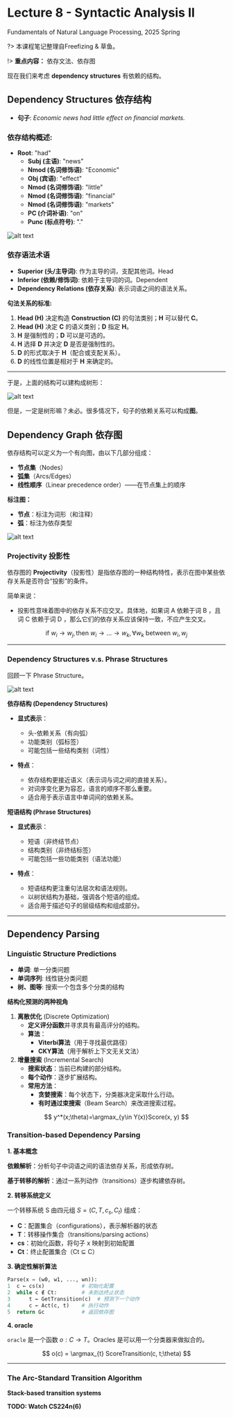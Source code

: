 # Lecture 8 - Syntactic Analysis II
Fundamentals of Natural Language Processing, 2025 Spring

?> 本课程笔记整理自Freefizing & 草鱼。

!> **重点内容：** 依存文法、依存图


现在我们来考虑 **dependency structures** 有依赖的结构。

## Dependency Structures 依存结构
- **句子**: *Economic news had little effect on financial markets.*
  
### 依存结构概述:
- **Root**: "had"  
  - **Subj (主语)**: "news"
  - **Nmod (名词修饰语)**: "Economic"
  - **Obj (宾语)**: "effect"
  - **Nmod (名词修饰语)**: "little"
  - **Nmod (名词修饰语)**: "financial"
  - **Nmod (名词修饰语)**: "markets"
  - **PC (介词补语)**: "on"
  - **Punc (标点符号)**: "."

![alt text](image-33.png ':size=70%')

### 依存语法术语

- **Superior (头/主导词)**: 作为主导的词，支配其他词。Head
- **Inferior (依赖/修饰词)**: 依赖于主导词的词。Dependent
- **Dependency Relations (依存关系)**: 表示词语之间的语法关系。

**句法关系的标准:**
1. **Head (H)** 决定构造 **Construction (C)** 的句法类别；**H** 可以替代 **C**。
2. **Head (H)** 决定 **C** 的语义类别；**D** 指定 **H**。
3. **H** 是强制性的；**D** 可以是可选的。
4. **H** 选择 **D** 并决定 **D** 是否是强制性的。
5. **D** 的形式取决于 **H**（配合或支配关系）。
6. **D** 的线性位置是相对于 **H** 来确定的。

---

于是，上面的结构可以建构成树形：

![alt text](image-34.png)

但是，一定是树形嘛？未必。很多情况下，句子的依赖关系可以构成**图**。

## Dependency Graph 依存图

依存结构可以定义为一个有向图，由以下几部分组成：
- **节点集**（Nodes）
- **弧集**（Arcs/Edges）
- **线性顺序**（Linear precedence order）——在节点集上的顺序

**标注图：**
- **节点**：标注为词形（和注释）
- **弧**：标注为依存类型

![alt text](image-35.png ':size=70%')

### Projectivity 投影性
依存图的 **Projectivity**（投影性）是指依存图的一种结构特性，表示在图中某些依存关系是否符合“投影”的条件。

简单来说：
- 投影性意味着图中的依存关系不应交叉。具体地，如果词 A 依赖于词 B ，且词 C 依赖于词 D ，那么它们的依存关系应该保持一致，不应产生交叉。

$$
\text{if } w_i \to w_j, \text{then } w_i \to \dots \to w_k, \forall w_k \text{ between } w_i,  w_j
$$

---

### Dependency Structures v.s. Phrase Structures

回顾一下 Phrase Structure。

![alt text](image-36.png 'size=70%')

**依存结构 (Dependency Structures)**
- **显式表示**： 
  - 头-依赖关系（有向弧）
  - 功能类别（弧标签）
  - 可能包括一些结构类别（词性）

- **特点**：
  - 依存结构更接近语义（表示词与词之间的直接关系）。
  - 对词序变化更为容忍，语言的顺序不那么重要。
  - 适合用于表示语言中单词间的依赖关系。

**短语结构 (Phrase Structures)**
- **显式表示**：
  - 短语（非终结节点）
  - 结构类别（非终结标签）
  - 可能包括一些功能类别（语法功能）

- **特点**：
  - 短语结构更注重句法层次和语法规则。
  - 以树状结构为基础，强调各个短语的组成。
  - 适合用于描述句子的层级结构和组成部分。
  
---

## Dependency Parsing
### Linguistic Structure Predictions

- **单词**: 单一分类问题
- **单词序列**: 线性链分类问题
- **树、图等**: 搜索一个包含多个分类的结构

**结构化预测的两种视角**

1. **离散优化** (Discrete Optimization)
   - **定义评分函数**并寻求具有最高评分的结构。
   - **算法**：
     - **Viterbi算法**（用于寻找最优路径）
     - **CKY算法**（用于解析上下文无关文法）
2. **增量搜索** (Incremental Search)
   - **搜索状态**：当前已构建的部分结构。
   - **每个动作**：逐步扩展结构。
   - **常用方法**：
     - **贪婪搜索**：每个状态下，分类器决定采取什么行动。
     - **有时通过束搜索**（Beam Search）来改进搜索过程。

$$
y^*(x;\theta)=\argmax_{y\in Y(x)}Score(x, y)
$$

### Transition-based Dependency Parsing

**1. 基本概念**

**依赖解析**：分析句子中词语之间的语法依存关系，形成依存树。

**基于转移的解析**：通过一系列动作（transitions）逐步构建依存树。

**2. 转移系统定义**

一个转移系统 S 由四元组 $S=(C, T, c_s, C_t)$ 组成：
- **C**：配置集合（configurations），表示解析器的状态
- **T**：转移操作集合（transitions/parsing actions）
- **cs**：初始化函数，将句子 x 映射到初始配置
- **Ct**：终止配置集合（Ct ⊆ C）

**3. 确定性解析算法**

```python
Parse(x = (w0, w1, ..., wn)):
1  c ← cs(x)            # 初始化配置
2  while c ∉ Ct:        # 未到达终止状态
3      t ← GetTransition(c)  # 预测下一个动作
4      c ← Act(c, t)    # 执行动作
5  return Gc            # 返回依存图
```

**4. oracle**

`oracle` 是一个函数 $o: C \to T$。Oracles 是可以用一个分类器来做拟合的。

$$
o(c) = \argmax_{t} ScoreTransition(c, t;\theta)
$$

---

### The Arc-Standard Transition Algorithm

**Stack-based transition systems**

**TODO: Watch CS224n(6)**


